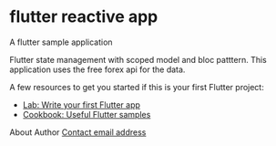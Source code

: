 # flutter reactive app

A flutter sample application


Flutter state management with scoped model and bloc patttern. This application uses the free forex api for the data.

A few resources to get you started if this is your first Flutter project:

- [Lab: Write your first Flutter app](https://flutter.dev/docs/get-started/codelab)
- [Cookbook: Useful Flutter samples](https://flutter.dev/docs/cookbook)

About Author
[Contact email address](hello@yubarajpoudel.com)
